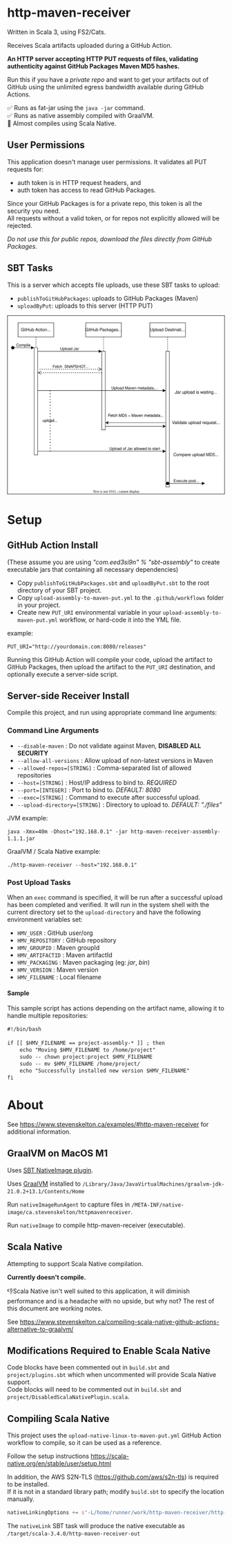 # http-maven-receiver

Written in Scala 3, using FS2/Cats.

Receives Scala artifacts uploaded during a GitHub Action.

**An HTTP server accepting HTTP PUT requests of files, validating authenticity against GitHub Packages Maven MD5
hashes.**

Run this if you have a *private repo* and want to get your artifacts out of GitHub using the unlimited egress bandwidth
available during GitHub Actions.

✅ Runs as fat-jar using the `java -jar` command.  
✅ Runs as native assembly compiled with GraalVM.  
🚫 Almost compiles using Scala Native.  

## User Permissions

This application doesn't manage user permissions. It validates all PUT requests for:

- auth token is in HTTP request headers, and
- auth token has access to read GitHub Packages.

Since your GitHub Packages is for a private repo, this token is all the security you need.  
All requests without a valid token, or for repos not explicitly allowed will be rejected.

*Do not use this for public repos, download the files directly from GitHub Packages.*

## SBT Tasks

This is a server which accepts file uploads, use these SBT tasks to upload:

- `publishToGitHubPackages`: uploads to GitHub Packages (Maven)
- `uploadByPut`: uploads to this server (HTTP PUT)

![Request Flow](./requests.drawio.svg)

# Setup

## GitHub Action Install

(These assume you are using _"com.eed3si9n" % "sbt-assembly"_ to create executable jars that containing all necessary
dependencies)

- Copy `publishToGitHubPackages.sbt` and `uploadByPut.sbt` to the root directory of your SBT project.
- Copy `upload-assembly-to-maven-put.yml` to the `.github/workflows` folder in your project.
- Create new `PUT_URI` environmental variable in your `upload-assembly-to-maven-put.yml` workflow, or hard-code it into
  the YML file.

example:
```shell
PUT_URI="http://yourdomain.com:8080/releases"
```

Running this GitHub Action will compile your code, upload the artifact to GitHub Packages, then upload the artifact to
the `PUT_URI` destination, and optionally execute a server-side script.

## Server-side Receiver Install

Compile this project, and run using appropriate command line arguments:

### Command Line Arguments

- `--disable-maven` : Do not validate against Maven, **DISABLED ALL SECURITY**
- `--allow-all-versions` : Allow upload of non-latest versions in Maven
- `--allowed-repos=[STRING]` : Comma-separated list of allowed repositories
- `--host=[STRING]` : Host/IP address to bind to.  _REQUIRED_
- `--port=[INTEGER]` : Port to bind to. _DEFAULT: 8080_
- `--exec=[STRING]` : Command to execute after successful upload.
- `--upload-directory=[STRING]` : Directory to upload to. _DEFAULT: "./files"_

JVM example:

```shell
java -Xmx=40m -Dhost="192.168.0.1" -jar http-maven-receiver-assembly-1.1.1.jar
```

GraalVM / Scala Native example:

```shell
./http-maven-receiver --host="192.168.0.1"
```

### Post Upload Tasks

When an `exec` command is specified, it will be run after a successful upload has been completed and verified.
It will run in the system shell with the current directory set to the `upload-directory` and have the following
environment variables set:

- `HMV_USER` : GitHub user/org
- `HMV_REPOSITORY` : GitHub repository
- `HMV_GROUPID` :  Maven groupId
- `HMV_ARTIFACTID` :  Maven artifactId
- `HMV_PACKAGING` :  Maven packaging (eg: _jar_, _bin_)
- `HMV_VERSION` :  Maven version
- `HMV_FILENAME` :  Local filename

#### Sample

This sample script has actions depending on the artifact name, allowing it to handle multiple repositories:

```shell
#!/bin/bash

if [[ $HMV_FILENAME == project-assembly-* ]] ; then
    echo "Moving $HMV_FILENAME to /home/project"
    sudo -- chown project:project $HMV_FILENAME
    sudo -- mv $HMV_FILENAME /home/project/
    echo "Successfully installed new version $HMV_FILENAME"
fi
```

# About

See https://www.stevenskelton.ca/examples/#http-maven-receiver for additional information.

## GraalVM on MacOS M1

Uses [SBT NativeImage plugin](https://github.com/scalameta/sbt-native-image).  

Uses [GraalVM](https://www.graalvm.org/downloads/) installed to `/Library/Java/JavaVirtualMachines/graalvm-jdk-21.0.2+13.1/Contents/Home`  

Run `nativeImageRunAgent` to capture files in `/META-INF/native-image/ca.stevenskelton/httpmavenreceiver`.  

Run `nativeImage` to compile http-maven-receiver (executable).  

## Scala Native

Attempting to support Scala Native compilation.  

**Currently doesn't compile.**

👎Scala Native isn't well suited to this application, it will diminish performance and is a headache with no upside,
but why not? The rest of this document are working notes.  

See https://www.stevenskelton.ca/compiling-scala-native-github-actions-alternative-to-graalvm/  

## Modifications Required to Enable Scala Native

Code blocks have been commented out in `build.sbt` and `project/plugins.sbt` which when uncommented will provide Scala
Native support.  
Code blocks will need to be commented out in `build.sbt` and `project/DisabledScalaNativePlugin.scala`.

## Compiling Scala Native

This project uses the `upload-native-linux-to-maven-put.yml` GitHub Action workflow to compile, so it can be used as a
reference.  

Follow the setup instructions https://scala-native.org/en/stable/user/setup.html  

In addition, the AWS S2N-TLS (https://github.com/aws/s2n-tls) is required to be installed.  
If it is not in a standard library path; modify `build.sbt` to specify the location manually.  

```scala
nativeLinkingOptions += s"-L/home/runner/work/http-maven-receiver/http-maven-receiver/s2n-tls/s2n-tls-install/lib"
```

The `nativeLink` SBT task will produce the native executable as `/target/scala-3.4.0/http-maven-receiver-out`
